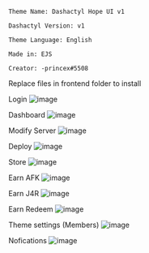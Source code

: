 ```
Theme Name: Dashactyl Hope UI v1

Dashactyl Version: v1

Theme Language: English

Made in: EJS

Creator: -princex#5508
```
Replace files in frontend folder to install

Login 
![image](https://user-images.githubusercontent.com/36241002/141698370-df9fa884-ba6b-4ea1-931d-49e953f66d76.png)

Dashboard
![image](https://user-images.githubusercontent.com/36241002/141698389-45d73fba-b42b-416f-bffa-a284829fe8da.png)

Modify Server
![image](https://user-images.githubusercontent.com/36241002/141698427-bfc4ce6d-9e9a-44c3-88b2-6b50de926d0d.png)

Deploy
![image](https://user-images.githubusercontent.com/36241002/141698403-a54e9aed-5b79-438e-a2d4-2dc33c29e1ef.png)

Store
![image](https://user-images.githubusercontent.com/36241002/141698413-9efeca0f-aa47-4db0-b352-839559aeba95.png)

Earn AFK
![image](https://user-images.githubusercontent.com/36241002/141698437-f266d9ab-a701-4344-924c-66bafda30480.png)

Earn J4R
![image](https://user-images.githubusercontent.com/36241002/141698447-a07cc092-c0ab-4cb2-9b16-b2ffad20785e.png)

Earn Redeem
![image](https://user-images.githubusercontent.com/36241002/141698460-cd8685d0-b0b4-4c3a-92cf-18a6082485bf.png)

Theme settings (Members)
![image](https://user-images.githubusercontent.com/36241002/141698473-39af8382-14b5-4cc1-a98c-d707c716d58c.png)

Nofications
![image](https://user-images.githubusercontent.com/36241002/141698496-2431e45d-6749-496b-96f6-c753c6663d26.png)


